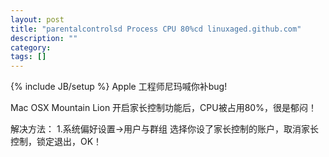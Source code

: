 ```yaml
---
layout: post
title: "parentalcontrolsd Process CPU 80%cd linuxaged.github.com"
description: ""
category: 
tags: []
---
```

{% include JB/setup %}
Apple 工程师尼玛喊你补bug!

Mac OSX Mountain Lion 开启家长控制功能后，CPU被占用80%，很是郁闷！

解决方法：
		1.系统偏好设置->用户与群组
		选择你设了家长控制的账户，取消家长控制，锁定退出，OK！
